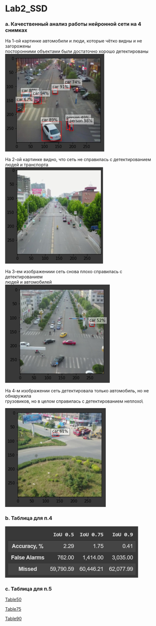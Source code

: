 # **Lab2_SSD**

### **a. Качественный анализ работы нейронной сети на 4 снимках**

На 1-ой картинке автомобили и люди, которые чётко видны и не загорожены \
посторонними объектами были достаточно хорошо детектированы\
![image1](https://github.com/temp-rw/Lab2_SSD/blob/master/Images/Pic1.png)

На 2-ой картинке видно, что сеть не справилась с детектированием
людей и транспорта\
![image2](https://github.com/temp-rw/Lab2_SSD/blob/master/Images/Pic2.png)

На 3-ем изображениии сеть снова плохо справилась с детектированием\
людей и автомобилей\
![image3](https://github.com/temp-rw/Lab2_SSD/blob/master/Images/Pic3.png)

На 4-м изображении сеть детектировала только автомобиль, но не обнаружила\
грузовиков, но в целом справилась с детектированием неплохо\

![image4](https://github.com/temp-rw/Lab2_SSD/blob/master/Images/Pic4.png)

### **b. Таблица для п.4**

![IoU](https://github.com/temp-rw/Lab2_SSD/blob/master/Tables/IoU.png)

### **c. Таблица для п.5**

[Table50](https://github.com/temp-rw/Lab2_SSD/blob/master/Tables/Table50.csv)

[Table75](https://github.com/temp-rw/Lab2_SSD/blob/master/Tables/Table75.csv)

[Table90](https://github.com/temp-rw/Lab2_SSD/blob/master/Tables/Table90.csv)
